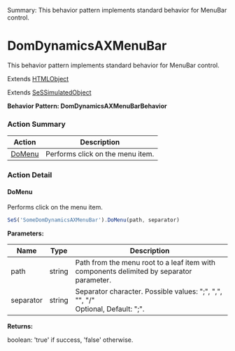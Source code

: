 Summary: This behavior pattern implements standard behavior for MenuBar control.

# DomDynamicsAXMenuBar

This behavior pattern implements standard behavior for MenuBar control.
 
Extends [HTMLObject](HTMLObject.md)

Extends [SeSSimulatedObject](SeSSimulatedObject.md)





**Behavior Pattern: DomDynamicsAXMenuBarBehavior**


<!-- ============================== property summary ========================== -->

<!-- ============================== action summary ========================== -->



### Action Summary
|  **Action** | **Description** | 
| ----------- | --------------- |
|  [DoMenu](#domenu) | Performs click on the menu item. |



<!-- ============================== property detail ========================== -->


<!-- ============================== action detail ========================== -->

### Action Detail

<a name="DoMenu"></a>    
#### DoMenu

Performs click on the menu item.

```javascript
SeS('SomeDomDynamicsAXMenuBar').DoMenu(path, separator)
```


**Parameters:**

|  **Name** | **Type** | **Description** |
| ---------- | -------- | --------------- |
| path | string |  Path from the menu root to a leaf item with components delimited by separator parameter. |
| separator | string |  Separator character. Possible values: ";", ",", "\", "/"<br>Optional, Default: ";". |




**Returns:**

boolean: 'true' if success, 'false' otherwise.



<a name="see.also.domdynamicsaxmenubar.domenu"></a>

  

